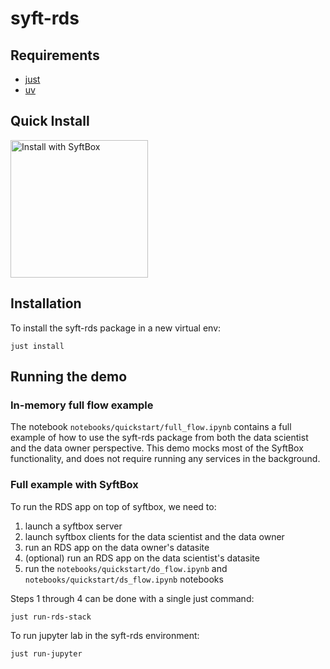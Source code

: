 # syft-rds

## Requirements

- [just](https://github.com/casey/just?tab=readme-ov-file#installation)
- [uv](https://docs.astral.sh/uv/getting-started/installation/)

## Quick Install

<div align="left">
  <a href="https://syftbox.openmined.org/datasites/liamtrask@gmail.com/app_installer.html?redirect=https://github.com/OpenMined/rds&source=https://github.com/OpenMined/rds" target="_blank">
    <img src="https://img.shields.io/badge/Install%20with-SyftBox-blue?style=for-the-badge&logo=data:image/png;base64,iVBORw0KGgoAAAANSUhEUgAAABAAAAAQCAYAAAAf8/9hAAAACXBIWXMAAAsTAAALEwEAmpwYAAAAAXNSR0IArs4c6QAAAARnQU1BAACxjwv8YQUAAADTSURBVHgBrVLBDYMwDLRDJ2AG2IAyQjdgg3YDGIFu0BHoBnQDmKAjdATcWbEihCSA+tKT4sTn2I4TGWOUc+4GYIcrbn7JWnvHCJSUshJC3LTPWkKrbYR6EKkC0zQZKSVexRxEogTv/ehDSBcW0ogSQA9t/hsG/raIHq+QyS4JyNNPWFGCS4zTOI5L5mgljPNWQs4TvMbYaCHPQopfbSUcPaEUEmvCvBfH0FTlzBqpUxoopTK4LRby6kuMW6WU6vcR+qJnrbUPz/Md3PuMvlCN0WcTZiS8AZcXxhY8Y0v/AAAAAElFTkSuQmCC" alt="Install with SyftBox" width="220">
  </a>
</div>

## Installation

To install the syft-rds package in a new virtual env:

```
just install
```

## Running the demo

### In-memory full flow example

The notebook `notebooks/quickstart/full_flow.ipynb` contains a full example of how to use the syft-rds package from both the data scientist and the data owner perspective. This demo mocks most of the SyftBox functionality, and does not require running any services in the background.

### Full example with SyftBox

To run the RDS app on top of syftbox, we need to:

1. launch a syftbox server
2. launch syftbox clients for the data scientist and the data owner
3. run an RDS app on the data owner's datasite
4. (optional) run an RDS app on the data scientist's datasite
5. run the `notebooks/quickstart/do_flow.ipynb` and `notebooks/quickstart/ds_flow.ipynb` notebooks

Steps 1 through 4 can be done with a single just command:

```
just run-rds-stack
```

To run jupyter lab in the syft-rds environment:

```
just run-jupyter
```
